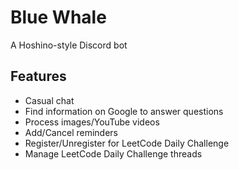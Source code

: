 # Blue Whale

A Hoshino-style Discord bot

## Features

-   Casual chat
-   Find information on Google to answer questions
-   Process images/YouTube videos
-   Add/Cancel reminders
-   Register/Unregister for LeetCode Daily Challenge
-   Manage LeetCode Daily Challenge threads
